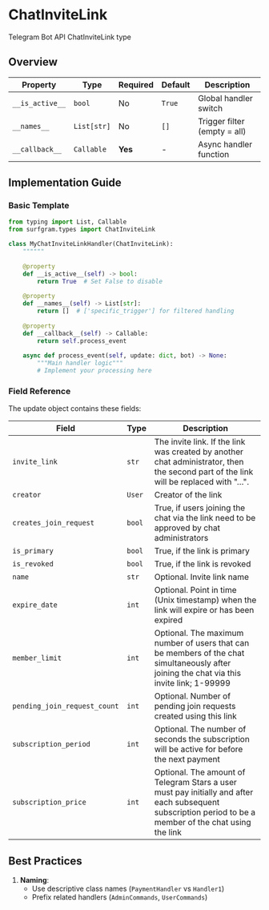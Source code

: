 # ChatInviteLink

Telegram Bot API ChatInviteLink type

## Overview

| Property        | Type               | Required | Default | Description                              |
|-----------------|--------------------|----------|---------|------------------------------------------|
| `__is_active__` | `bool`             | No       | `True`  | Global handler switch                   |
| `__names__`     | `List[str]`        | No       | `[]`    | Trigger filter (empty = all)            |
| `__callback__`  | `Callable`         | **Yes**  | -       | Async handler function                  |

## Implementation Guide

### Basic Template

```python
from typing import List, Callable
from surfgram.types import ChatInviteLink

class MyChatInviteLinkHandler(ChatInviteLink):
    """"""
    
    @property
    def __is_active__(self) -> bool:
        return True  # Set False to disable
        
    @property
    def __names__(self) -> List[str]:
        return []  # ['specific_trigger'] for filtered handling
        
    @property
    def __callback__(self) -> Callable:
        return self.process_event
        
    async def process_event(self, update: dict, bot) -> None:
        """Main handler logic"""
        # Implement your processing here
```

### Field Reference

The update object contains these fields:

| Field          | Type              | Description                     |
|----------------|-------------------|---------------------------------|
| `invite_link` | `str` | The invite link. If the link was created by another chat administrator, then the second part of the link will be replaced with "…". |
| `creator` | `User` | Creator of the link |
| `creates_join_request` | `bool` | True, if users joining the chat via the link need to be approved by chat administrators |
| `is_primary` | `bool` | True, if the link is primary |
| `is_revoked` | `bool` | True, if the link is revoked |
| `name` | `str` | Optional. Invite link name |
| `expire_date` | `int` | Optional. Point in time (Unix timestamp) when the link will expire or has been expired |
| `member_limit` | `int` | Optional. The maximum number of users that can be members of the chat simultaneously after joining the chat via this invite link; 1-99999 |
| `pending_join_request_count` | `int` | Optional. Number of pending join requests created using this link |
| `subscription_period` | `int` | Optional. The number of seconds the subscription will be active for before the next payment |
| `subscription_price` | `int` | Optional. The amount of Telegram Stars a user must pay initially and after each subsequent subscription period to be a member of the chat using the link |

## Best Practices

1. **Naming**: 
   - Use descriptive class names (`PaymentHandler` vs `Handler1`)
   - Prefix related handlers (`AdminCommands`, `UserCommands`)
